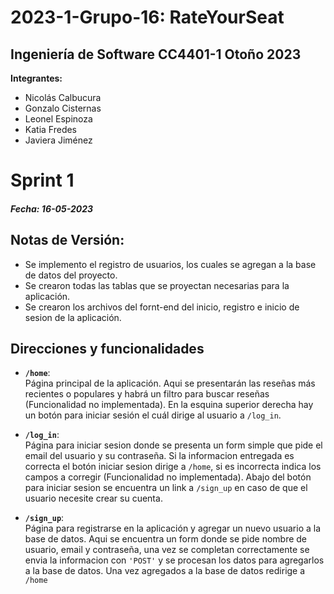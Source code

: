 # 2023-1-Grupo-16: RateYourSeat  
## Ingeniería de Software CC4401-1 Otoño 2023  
**Integrantes:**  
- Nicolás Calbucura  
- Gonzalo Cisternas  
- Leonel Espinoza  
- Katia Fredes  
- Javiera Jiménez  

# Sprint 1  
##### _Fecha:_ 16-05-2023   

## Notas de Versión:  
+ Se implemento el registro de usuarios, los cuales se agregan a la base de datos del proyecto.  
+ Se crearon todas las tablas que se proyectan necesarias para la aplicación.  
+ Se crearon los archivos del fornt-end del inicio, registro e inicio de sesion de la aplicación.  

## Direcciones y funcionalidades  
+ **`/home`**:  
Página principal de la aplicación. Aqui se presentarán las reseñas más recientes o populares y habrá un filtro para buscar reseñas (Funcionalidad no implementada). En la esquina superior derecha hay un botón para iniciar sesión el cuál dirige al usuario a `/log_in`.  

+ **`/log_in`**:  
Página para iniciar sesion donde se presenta un form simple que pide el email del usuario y su contraseña. Si la informacion entregada es correcta el botón iniciar sesion dirige a `/home`, si es incorrecta indica los campos a corregir (Funcionalidad no implementada). Abajo del botón para iniciar sesion se encuentra un link a `/sign_up` en caso de que el usuario necesite crear su cuenta.  

+ **`/sign_up`**:  
Página para registrarse en la aplicación y agregar un nuevo usuario a la base de datos. Aqui se encuentra un form donde se pide nombre de usuario, email y contraseña, una vez se completan correctamente se envia la informacion con `'POST'` y se procesan los datos para agregarlos a la base de datos. Una vez agregados a la base de datos redirige a `/home`  
